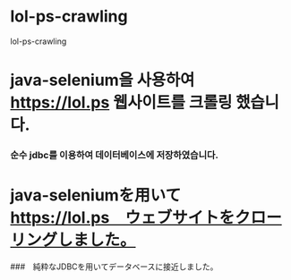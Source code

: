 # lol-ps-crawling
lol-ps-crawling

# java-selenium을 사용하여 https://lol.ps 웹사이트를 크롤링 했습니다.

###  순수 jdbc를 이용하여 데이터베이스에 저장하였습니다.

# java-seleniumを用いて　https://lol.ps　ウェブサイトをクローリングしました。

###　純粋なJDBCを用いてデータベースに接近しました。
